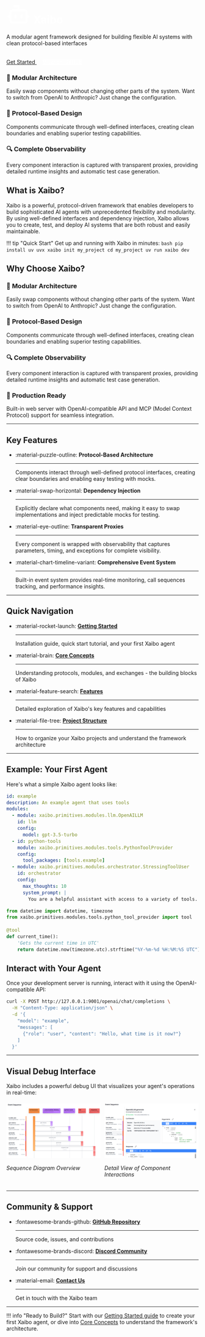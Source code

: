 <div class="hero-section" style="margin-top: -4em">
      <h1 style="color: white">
      <svg xmlns="http://www.w3.org/2000/svg" style="margin-bottom: -8px" width="64" height="64" viewBox="0 0 24 24" fill="none" stroke="currentColor" stroke-width="2" stroke-linecap="round" stroke-linejoin="round" class="lucide lucide-bot-icon lucide-bot"><path d="M12 8V4H8"/><rect width="16" height="12" x="4" y="8" rx="2"/><path d="M2 14h2"/><path d="M20 14h2"/><path d="M15 13v2"/><path d="M9 13v2"/></svg>
       Xaibo
      </h1>
      <p>A modular agent framework designed for building flexible AI systems with clean protocol-based interfaces</p>
      <div style="margin-top: 2rem;">
        <a href="{{ 'getting-started/' | url }}" class="md-button md-button--primary" style="margin-right: 1rem;">
          Get Started
        </a>
        <a href="{{ config.repo_url }}" class="md-button" style="background: rgba(255,255,255,0.2); color: white;">
          View on GitHub
        </a>
      </div>
    </div>

<div class="feature-grid">
  <div class="feature-card">
    <h3>🧩 Modular Architecture</h3>
    <p>Easily swap components without changing other parts of the system. Want to switch from OpenAI to Anthropic? Just change the configuration.</p>
  </div>
  <div class="feature-card">
    <h3>🔌 Protocol-Based Design</h3>
    <p>Components communicate through well-defined interfaces, creating clean boundaries and enabling superior testing capabilities.</p>
  </div>
  <div class="feature-card">
    <h3>🔍 Complete Observability</h3>
    <p>Every component interaction is captured with transparent proxies, providing detailed runtime insights and automatic test case generation.</p>
  </div>
</div>

## What is Xaibo?

Xaibo is a powerful, protocol-driven framework that enables developers to build sophisticated AI agents with unprecedented flexibility and modularity. By using well-defined interfaces and dependency injection, Xaibo allows you to create, test, and deploy AI systems that are both robust and easily maintainable.

!!! tip "Quick Start"
    Get up and running with Xaibo in minutes:
    ```bash
    pip install uv
    uvx xaibo init my_project
    cd my_project
    uv run xaibo dev
    ```

## Why Choose Xaibo?

### 🧩 **Modular Architecture**
Easily swap components without changing other parts of the system. Want to switch from OpenAI to Anthropic? Just change the configuration.

### 🔌 **Protocol-Based Design**
Components communicate through well-defined interfaces, creating clean boundaries and enabling superior testing capabilities.

### 🔍 **Complete Observability**
Every component interaction is captured with transparent proxies, providing detailed runtime insights and automatic test case generation.

### 🚀 **Production Ready**
Built-in web server with OpenAI-compatible API and MCP (Model Context Protocol) support for seamless integration.

---

## Key Features

<div class="grid cards" markdown>

-   :material-puzzle-outline: **Protocol-Based Architecture**

    ---

    Components interact through well-defined protocol interfaces, creating clear boundaries and enabling easy testing with mocks.

-   :material-swap-horizontal: **Dependency Injection**

    ---

    Explicitly declare what components need, making it easy to swap implementations and inject predictable mocks for testing.

-   :material-eye-outline: **Transparent Proxies**

    ---

    Every component is wrapped with observability that captures parameters, timing, and exceptions for complete visibility.

-   :material-chart-timeline-variant: **Comprehensive Event System**

    ---

    Built-in event system provides real-time monitoring, call sequences tracking, and performance insights.

</div>

---

## Quick Navigation

<div class="grid cards" markdown>

-   :material-rocket-launch: **[Getting Started](getting-started.md)**

    ---

    Installation guide, quick start tutorial, and your first Xaibo agent

-   :material-brain: **[Core Concepts](core-concepts.md)**

    ---

    Understanding protocols, modules, and exchanges - the building blocks of Xaibo

-   :material-feature-search: **[Features](features.md)**

    ---

    Detailed exploration of Xaibo's key features and capabilities

-   :material-file-tree: **[Project Structure](project-structure.md)**

    ---

    How to organize your Xaibo projects and understand the framework architecture

</div>

---

## Example: Your First Agent

Here's what a simple Xaibo agent looks like:

```yaml title="agents/example.yml"
id: example
description: An example agent that uses tools
modules:
  - module: xaibo.primitives.modules.llm.OpenAILLM
    id: llm
    config:
      model: gpt-3.5-turbo
  - id: python-tools
    module: xaibo.primitives.modules.tools.PythonToolProvider
    config:
      tool_packages: [tools.example]
  - module: xaibo.primitives.modules.orchestrator.StressingToolUser
    id: orchestrator
    config:
      max_thoughts: 10
      system_prompt: |
        You are a helpful assistant with access to a variety of tools.
```

```python title="tools/example.py"
from datetime import datetime, timezone
from xaibo.primitives.modules.tools.python_tool_provider import tool

@tool
def current_time():
    'Gets the current time in UTC'
    return datetime.now(timezone.utc).strftime("%Y-%m-%d %H:%M:%S UTC")
```

## Interact with Your Agent

Once your development server is running, interact with it using the OpenAI-compatible API:

```bash
curl -X POST http://127.0.0.1:9001/openai/chat/completions \
  -H "Content-Type: application/json" \
  -d '{
    "model": "example",
    "messages": [
      {"role": "user", "content": "Hello, what time is it now?"}
    ]
  }'
```

---

## Visual Debug Interface

Xaibo includes a powerful debug UI that visualizes your agent's operations in real-time:

<div style="display: flex; gap: 10px; margin: 20px 0;">
  <div style="flex: 1;">
    <img src="images/sequence-diagram.png" alt="Xaibo Debug UI - Sequence Diagram Overview" width="100%">
    <p><em>Sequence Diagram Overview</em></p>
  </div>
  <div style="flex: 1;">
    <img src="images/detail-view.png" alt="Xaibo Debug UI - Detail View" width="100%">
    <p><em>Detail View of Component Interactions</em></p>
  </div>
</div>

---

## Community & Support

<div class="grid cards" markdown>

-   :fontawesome-brands-github: **[GitHub Repository](https://github.com/xpressai/xaibo)**

    ---

    Source code, issues, and contributions

-   :fontawesome-brands-discord: **[Discord Community](https://discord.gg/uASMzSSVKe)**

    ---

    Join our community for support and discussions

-   :material-email: **[Contact Us](mailto:hello@xpress.ai)**

    ---

    Get in touch with the Xaibo team

</div>

---

!!! info "Ready to Build?"
    Start with our [Getting Started guide](getting-started.md) to create your first Xaibo agent, or dive into [Core Concepts](core-concepts.md) to understand the framework's architecture.
